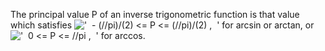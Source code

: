 The principal value P of an inverse trigonometric function is that value
which satisfies
!['  - (//pi)/(2) \<= P \<= (//pi)/(2) ,  '](../dictionary/equation_images/1645.1..png)
for arcsin or arctan, or
!['  0 \<= P \<= //pi ,  '](../dictionary/equation_images/1645.2..png)
for arccos.
